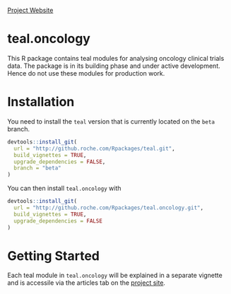 
[Project Website][ghs]

# teal.oncology

This R package contains teal modules for analysing oncology clinical trials 
data. The package is in its building phase and under active development. Hence
do not use these modules for production work.


# Installation

You need to install the `teal` version that is currently located on the `beta`
branch.

``` r
devtools::install_git(
  url = "http://github.roche.com/Rpackages/teal.git",
  build_vignettes = TRUE,
  upgrade_dependencies = FALSE,
  branch = "beta"
)
```

You can then install `teal.oncology` with

``` r
devtools::install_git(
  url = "http://github.roche.com/Rpackages/teal.oncology.git",
  build_vignettes = TRUE,
  upgrade_dependencies = FALSE
)
```

# Getting Started

Each teal module in `teal.oncology` will be explained in a separate vignette and
is accessile via the articles tab on the [project site][ghs].


[ghs]: http://pages.github.roche.com/Rpackages/teal.oncology